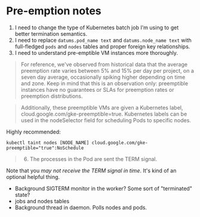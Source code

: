 # Pre-emption notes

1. I need to change the type of Kubernetes batch job I'm using to get better termination semantics.
2. I need to replace `datums.pod_name text` and `datums.node_name text` with full-fledged `pods` and `nodes` tables and proper foreign key relationships.
3. I need to understand pre-emptible VM instances more thoroughly.


> For reference, we've observed from historical data that the average preemption rate varies between 5% and 15% per day per project, on a seven day average, occasionally spiking higher depending on time and zone. Keep in mind that this is an observation only: preemptible instances have no guarantees or SLAs for preemption rates or preemption distributions.

> Additionally, these preemptible VMs are given a Kubernetes label, cloud.google.com/gke-preemptible=true. Kubernetes labels can be used in the nodeSelector field for scheduling Pods to specific nodes.

Highly recommended:

```kubectl taint nodes [NODE_NAME] cloud.google.com/gke-preemptible="true":NoSchedule```

> 6. The processes in the Pod are sent the TERM signal.

Note that you *may not receive the TERM signal in time*. It's kind of an optional helpful thing.

- Background SIGTERM monitor in the worker? Some sort of "terminated" state?
- jobs and nodes tables
- Background thread in daemon. Polls nodes and pods.
